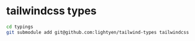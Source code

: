# tailwindcss types

```sh
cd typings
git submodule add git@github.com:lightyen/tailwind-types tailwindcss
```
